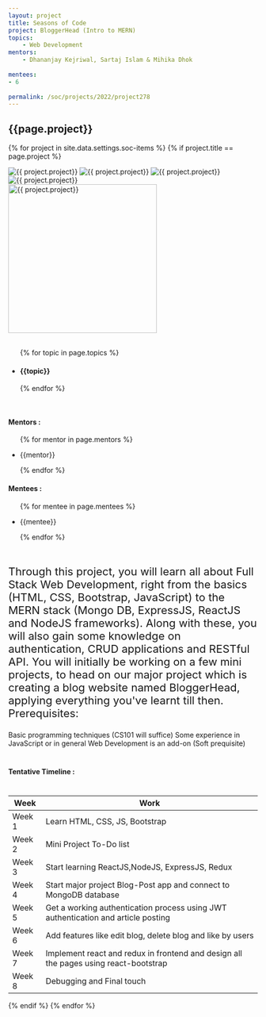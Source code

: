 ```yaml
---
layout: project
title: Seasons of Code
project: BloggerHead (Intro to MERN)
topics:
    - Web Development
mentors:
    - Dhananjay Kejriwal, Sartaj Islam & Mihika Dhok     
    
mentees:
- 6  
    
permalink: /soc/projects/2022/project278
---
```


<h2 class="display1 m-3 p-3 text-center project-title">{{page.project}}</h2>

{% for project in site.data.settings.soc-items %}
{% if project.title == page.project %}

<div class ="img-soc d-block"> 
    <img src="{{ site.baseurl }}/{{ project.image }}" alt="{{ project.project}}" class="image-1">
    <img src="{{ site.baseurl }}/{{ project.image }}" alt="{{ project.project}}" class="image-2">
    <img src="{{ site.baseurl }}/{{ project.image }}" alt="{{ project.project}}" class="image-3">
    <img src="{{ site.baseurl }}/{{ project.image }}" alt="{{ project.project}}" class="image-4">
</div>
<div class = "mobile-img-soc">
  <img src="{{ site.baseurl }}/{{ project.image }}"  width = "300" height="300" alt="{{ project.project}}" class="border rounded">
  </div>
<div >
    <br>
    <ul>
        {% for topic in page.topics %}
        <li><h4 class="text-primary text-center topics">{{topic}}</h4></li>
        {% endfor %}
    </ul>
    <br>
    <h4 class="display3  ">Mentors :</h4> 
    <ul>
        {% for mentor in page.mentors %}
        <li><p class="lead">{{mentor}}</p></li>
        {% endfor %}
    </ul>
    <h4 class="display3  ">Mentees :</h4> 
    <ul>
        {% for mentee in page.mentees %}
        <li><p class="lead">{{mentee}}</p></li>
        {% endfor %}
    </ul>
</div>
<div class = "project-desc">
    <p class="display3" style = "font-size:22px;" >
        <br>
        Through this project, you will learn all about Full Stack Web Development, right from the basics (HTML, CSS, Bootstrap, JavaScript) to the MERN stack (Mongo DB, ExpressJS, ReactJS and NodeJS frameworks).
Along with these, you will also gain some knowledge on authentication,  CRUD applications and RESTful API.
You will initially be working on a few mini projects, to head on our major project which is creating a blog website named BloggerHead, applying everything you've learnt till then. 
<br>
Prerequisites:

Basic programming techniques (CS101 will suffice)
Some experience in JavaScript or in general Web Development is an add-on (Soft prequisite)
        <br>
    </p>
</div>
<div class = "d-flex flex-wrap">
<div>
    <h4 class="display3" style="margin:40px 0px 40px 0px;">Tentative Timeline :</h4>
    <table class="table table-striped w-100">
    <thead>
        <tr>
        <th>Week</th>
        <th>Work</th>
        </tr>
    </thead>
    <tbody>
    <tr>
      <td  >Week 1</td>
      <td>Learn HTML, CSS, JS, Bootstrap </td>
    </tr>
    <tr>
      <td>Week 2</td>
      <td>Mini Project To-Do list</td>
    </tr>
    <tr>
      <td>Week 3</td>
      <td>Start learning ReactJS,NodeJS, ExpressJS, Redux</td>
    </tr>
    <tr>
      <td>Week 4</td>
      <td>Start major project Blog-Post app and connect to MongoDB database</td>
    </tr>
    <tr>
      <td>Week 5</td>
      <td>Get a working authentication process using JWT authentication and article posting</td>
    </tr>
     <tr>
      <td>Week 6</td>
      <td> Add features like edit blog, delete blog and like by users</td>
    </tr>
    <tr>
      <td>Week 7</td>
      <td>Implement react and redux in frontend and design all the pages using react-bootstrap</td>
    </tr>
    <tr>
      <td>Week 8</td>
      <td>Debugging and Final touch</td>
    </tr>
    </tbody>
    </table>
</div>
</div>
{% endif %}
{% endfor %}

